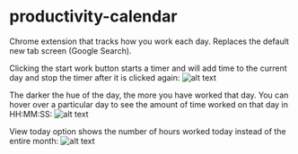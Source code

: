 # productivity-calendar
Chrome extension that tracks how you work each day. Replaces the default new tab screen (Google Search).

Clicking the start work button starts a timer and will add time to the current day and stop the timer after it is clicked again:
![alt text](https://github.com/scdivad/productivity-calendar/blob/main/sampleImages/sample3.png)

The darker the hue of the day, the more you have worked that day. You can hover over a particular day to see the amount of time worked on that day in HH:MM:SS:
![alt text](https://github.com/scdivad/productivity-calendar/blob/main/sampleImages/sample1.png)

View today option shows the number of hours worked today instead of the entire month:
![alt text](https://github.com/scdivad/productivity-calendar/blob/main/sampleImages/sample2.png)
